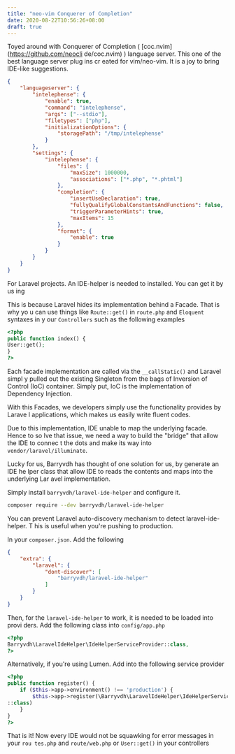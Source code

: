 ```yaml
---
title: "neo-vim Conquerer of Completion"
date: 2020-08-22T10:56:26+08:00
draft: true
---
```


Toyed around with Conquerer of Completion ( [coc.nvim](https://github.com/neocli
de/coc.nvim) ) language server. This one of the best language server plug ins cr
eated for vim/neo-vim. It is a joy to bring IDE-like suggestions.


```json
{
    "languageserver": {
        "intelephense": {
            "enable": true,
            "command": "intelephense",
            "args": ["--stdio"],
            "filetypes": ["php"],
            "initializationOptions": {
                "storagePath": "/tmp/intelephense"
            }
        },
        "settings": {
            "intelephense": {
                "files": {
                    "maxSize": 1000000,
                    "associations": ["*.php", "*.phtml"]
                },
                "completion": {
                    "insertUseDeclaration": true,
                    "fullyQualifyGlobalConstantsAndFunctions": false,
                    "triggerParameterHints": true,
                    "maxItems": 15
                },
                "format": {
                    "enable": true
                }
            }
        }
    }
}
```

For Laravel projects. An IDE-helper is needed to installed. You can get it by us
ing

This is because Laravel hides its implementation behind a Facade. That is why yo
u can use things like `Route::get()` in `route.php` and `Eloquent` syntaxes in y
our `Controllers` such as the following examples

```php
<?php
public function index() {
User::get();
}
?>
```

Each facade implementation are called via the `__callStatic()` and Laravel simpl
y pulled out the existing Singleton from the bags of Inversion of Control (IoC)
container. Simply put, IoC is the implementation of Dependency Injection.

With this Facades, we developers simply use the functionality provides by Larave
l applications, which makes us easily write fluent codes.

Due to this implementation, IDE unable to map the underlying facade. Hence to so
lve that issue, we need a way to build the "bridge" that allow the IDE to connec
t the dots and make its way into `vendor/laravel/illuminate`.

Lucky for us, Barryvdh has thought of one solution for us, by generate an IDE he
lper class that allow IDE to reads the contents and maps into the underlying Lar
avel implementation.

Simply install `barryvdh/laravel-ide-helper` and configure it.

```bash
composer require --dev barryvdh/laravel-ide-helper
```

You can prevent Laravel auto-discovery mechanism to detect laravel-ide-helper. T
his is useful when you're pushing to production.


In your `composer.json`. Add the following
```json
{
    "extra": {
        "laravel": {
            "dont-discover": [
                "barryvdh/laravel-ide-helper"
            ]
        }
    }
}
```

Then, for the `laravel-ide-helper` to work, it is needed to be loaded into provi
ders. Add the following class into `config/app.php`

```php
<?php
Barryvdh\LaravelIdeHelper\IdeHelperServiceProvider::class,
?>
```

Alternatively, if you're using Lumen. Add into the following service provider

```php
<?php
public function register() {
    if ($this->app->environment() !== 'production') {
        $this->app->register(\Barryvdh\LaravelIdeHelper\IdeHelperServiceProvider
::class)
    }
}
?>
```

That is it! Now every IDE would not be squawking for error messages in your `rou
tes.php` and `route/web.php` or `User::get()` in your controllers

